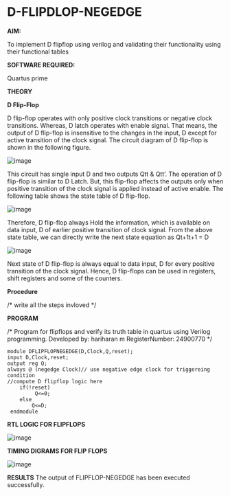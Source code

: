 # D-FLIPDLOP-NEGEDGE

**AIM:**

To implement  D flipflop using verilog and validating their functionality using their functional tables

**SOFTWARE REQUIRED:**

Quartus prime

**THEORY**

**D Flip-Flop**

D flip-flop operates with only positive clock transitions or negative clock transitions. Whereas, D latch operates with enable signal. That means, the output of D flip-flop is insensitive to the changes in the input, D except for active transition of the clock signal. The circuit diagram of D flip-flop is shown in the following figure.

![image](https://github.com/naavaneetha/D-FLIPDLOP-NEGEDGE/assets/154305477/48c81fe8-bc3f-40e7-95e2-519fc155ad51)

This circuit has single input D and two outputs Qtt & Qtt’. The operation of D flip-flop is similar to D Latch. But, this flip-flop affects the outputs only when positive transition of the clock signal is applied instead of active enable. The following table shows the state table of D flip-flop.

![image](https://github.com/naavaneetha/D-FLIPDLOP-NEGEDGE/assets/154305477/e5f3fda7-68ec-4a3a-a0a4-cf6f9cc4ab55)

Therefore, D flip-flop always Hold the information, which is available on data input, D of earlier positive transition of clock signal. From the above state table, we can directly write the next state equation as Qt+1t+1 = D

![image](https://github.com/naavaneetha/D-FLIPDLOP-NEGEDGE/assets/154305477/8592c0d8-2917-4142-91b9-d6c30dd891d2)

Next state of D flip-flop is always equal to data input, D for every positive transition of the clock signal. Hence, D flip-flops can be used in registers, shift registers and some of the counters.

**Procedure**

/* write all the steps invloved */

**PROGRAM**

/* Program for flipflops and verify its truth table in quartus using Verilog programming.
Developed by: hariharan m
RegisterNumber: 24900770
*/
```
module DFLIPFLOPNEGEDGE(D,Clock,Q,reset);
input D,Clock,reset;
output reg Q;
always @ (negedge Clock)// use negative edge clock for triggereing condition 
//compute D flipflop logic here
    if(!reset)
	     Q<=0;
	else
	    Q<=D;
 endmodule
```
**RTL LOGIC FOR FLIPFLOPS**

![image](https://github.com/priyadharshini210/D-FLIPDLOP-NEGEDGE/assets/148514638/cb0a93ed-f9c3-4b89-9ae2-52737d46279f)

**TIMING DIGRAMS FOR FLIP FLOPS**

![image](https://github.com/priyadharshini210/D-FLIPDLOP-NEGEDGE/assets/148514638/62a567db-90a9-45bd-97cc-034c68b079a5)

**RESULTS**
The output of FLIPFLOP-NEGEDGE has been executed successfully.
